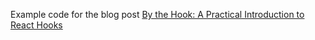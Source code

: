 Example code for the blog post [By the Hook: A Practical Introduction to React Hooks](https://blog.scottlogic.com/2019/05/09/by-the-hook-a-practical-introduction-to-react-hooks.html)
